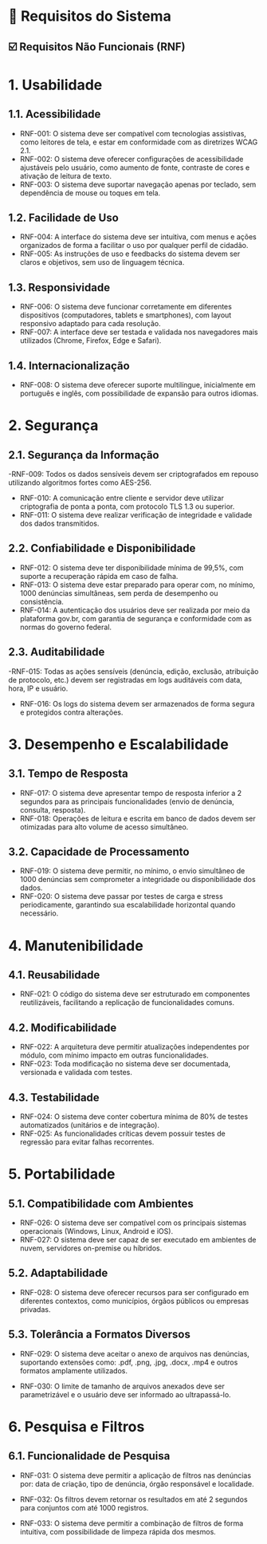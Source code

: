 # 📃 Requisitos do Sistema

## :ballot_box_with_check: Requisitos Não Funcionais (RNF)

# 1. Usabilidade
   
## 1.1. Acessibilidade

- RNF-001: O sistema deve ser compatível com tecnologias assistivas, como leitores de tela, e estar em conformidade com as diretrizes WCAG 2.1.
- RNF-002: O sistema deve oferecer configurações de acessibilidade ajustáveis pelo usuário, como aumento de fonte, contraste de cores e ativação de leitura de texto.
- RNF-003: O sistema deve suportar navegação apenas por teclado, sem dependência de mouse ou toques em tela.

## 1.2. Facilidade de Uso

- RNF-004: A interface do sistema deve ser intuitiva, com menus e ações organizados de forma a facilitar o uso por qualquer perfil de cidadão.
- RNF-005: As instruções de uso e feedbacks do sistema devem ser claros e objetivos, sem uso de linguagem técnica.

## 1.3. Responsividade

- RNF-006: O sistema deve funcionar corretamente em diferentes dispositivos (computadores, tablets e smartphones), com layout responsivo adaptado para cada resolução.
- RNF-007: A interface deve ser testada e validada nos navegadores mais utilizados (Chrome, Firefox, Edge e Safari).

## 1.4. Internacionalização

- RNF-008: O sistema deve oferecer suporte multilíngue, inicialmente em português e inglês, com possibilidade de expansão para outros idiomas.

# 2. Segurança

## 2.1. Segurança da Informação

-RNF-009: Todos os dados sensíveis devem ser criptografados em repouso utilizando algoritmos fortes como AES-256.
- RNF-010: A comunicação entre cliente e servidor deve utilizar criptografia de ponta a ponta, com protocolo TLS 1.3 ou superior.
- RNF-011: O sistema deve realizar verificação de integridade e validade dos dados transmitidos.

## 2.2. Confiabilidade e Disponibilidade

- RNF-012: O sistema deve ter disponibilidade mínima de 99,5%, com suporte a recuperação rápida em caso de falha.
- RNF-013: O sistema deve estar preparado para operar com, no mínimo, 1000 denúncias simultâneas, sem perda de desempenho ou consistência.
- RNF-014: A autenticação dos usuários deve ser realizada por meio da plataforma gov.br, com garantia de segurança e conformidade com as normas do governo federal.

## 2.3. Auditabilidade

-RNF-015: Todas as ações sensíveis (denúncia, edição, exclusão, atribuição de protocolo, etc.) devem ser registradas em logs auditáveis com data, hora, IP e usuário.
- RNF-016: Os logs do sistema devem ser armazenados de forma segura e protegidos contra alterações.

# 3. Desempenho e Escalabilidade

## 3.1. Tempo de Resposta

- RNF-017: O sistema deve apresentar tempo de resposta inferior a 2 segundos para as principais funcionalidades (envio de denúncia, consulta, resposta).
- RNF-018: Operações de leitura e escrita em banco de dados devem ser otimizadas para alto volume de acesso simultâneo.

## 3.2. Capacidade de Processamento

- RNF-019: O sistema deve permitir, no mínimo, o envio simultâneo de 1000 denúncias sem comprometer a integridade ou disponibilidade dos dados.
- RNF-020: O sistema deve passar por testes de carga e stress periodicamente, garantindo sua escalabilidade horizontal quando necessário.

# 4. Manutenibilidade

## 4.1. Reusabilidade

- RNF-021: O código do sistema deve ser estruturado em componentes reutilizáveis, facilitando a replicação de funcionalidades comuns.

## 4.2. Modificabilidade

- RNF-022: A arquitetura deve permitir atualizações independentes por módulo, com mínimo impacto em outras funcionalidades.
- RNF-023: Toda modificação no sistema deve ser documentada, versionada e validada com testes.

## 4.3. Testabilidade

- RNF-024: O sistema deve conter cobertura mínima de 80% de testes automatizados (unitários e de integração).
- RNF-025: As funcionalidades críticas devem possuir testes de regressão para evitar falhas recorrentes.

# 5. Portabilidade

## 5.1. Compatibilidade com Ambientes

- RNF-026: O sistema deve ser compatível com os principais sistemas operacionais (Windows, Linux, Android e iOS).
- RNF-027: O sistema deve ser capaz de ser executado em ambientes de nuvem, servidores on-premise ou híbridos.

## 5.2. Adaptabilidade

- RNF-028: O sistema deve oferecer recursos para ser configurado em diferentes contextos, como municípios, órgãos públicos ou empresas privadas.

## 5.3. Tolerância a Formatos Diversos

- RNF-029: O sistema deve aceitar o anexo de arquivos nas denúncias, suportando extensões como: .pdf, .png, .jpg, .docx, .mp4 e outros formatos amplamente utilizados.

- RNF-030: O limite de tamanho de arquivos anexados deve ser parametrizável e o usuário deve ser informado ao ultrapassá-lo.

# 6. Pesquisa e Filtros

## 6.1. Funcionalidade de Pesquisa

- RNF-031: O sistema deve permitir a aplicação de filtros nas denúncias por: data de criação, tipo de denúncia, órgão responsável e localidade.

- RNF-032: Os filtros devem retornar os resultados em até 2 segundos para conjuntos com até 1000 registros.

- RNF-033: O sistema deve permitir a combinação de filtros de forma intuitiva, com possibilidade de limpeza rápida dos mesmos.
